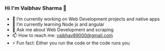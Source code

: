 ### Hi I'm Vaibhav Sharma 👋




- 🔭 I’m currently working on Web Development projects and native apps
- 🌱 I’m currently learning Node js and angular
- 💬 Ask me about Web Development and scraping
- 📫 How to reach me: vaibhav89000@gmail.com
- ⚡ Fun fact: Either you run the code or the code runs you

